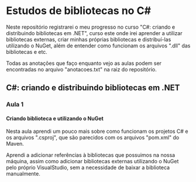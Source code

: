 # Estudos de bibliotecas no C#

Neste repositório registrarei o meu progresso no curso "C#: criando e distribuindo bibliotecas em .NET", curso este onde irei aprender a utilizar bibliotecas externas, criar minhas próprias bibliotecas e distribuí-las utilizando o NuGet, além de entender como funcionam os arquivos ".dll" das bibliotecas e etc.

Todas as anotações que faço enquanto vejo as aulas podem ser encontradas no arquivo "anotacoes.txt" na raiz do repositório.

## C#: criando e distribuindo bibliotecas em .NET

### Aula 1

#### Criando biblioteca e utilizando o NuGet

Nesta aula aprendi um pouco mais sobre como funcionam os projetos C# e os arquivos ".csproj", que são parecidos com os arquivos "pom.xml" do Maven.

Aprendi a adicionar referências à bibliotecas que possuimos na nossa máquina, assim como adicionar bibliotecas externas utilizando o NuGet pelo próprio VisualStudio, sem a necessidade de baixar a biblioteca manualmente.
